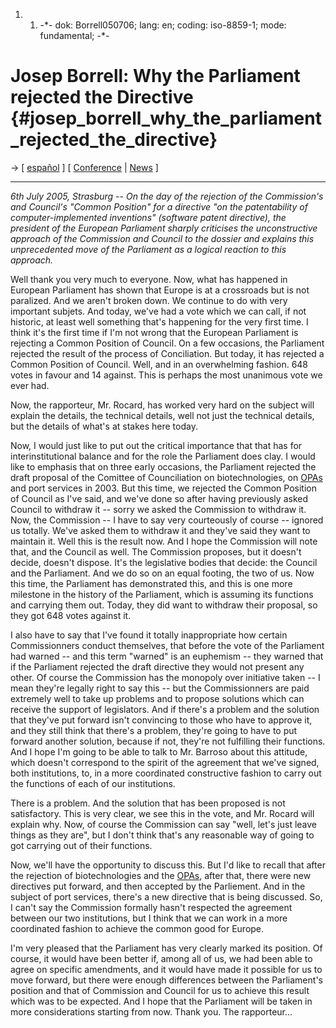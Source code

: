 1.  1.  -\*- dok: Borrell050706; lang: en; coding: iso-8859-1; mode:
        fundamental; -\*-

# Josep Borrell: Why the Parliament rejected the Directive {#josep_borrell_why_the_parliament_rejected_the_directive}

-\> \[ [ español](Borrell050706Es "wikilink") \] \[ [
Conference](PressConf050706En "wikilink") \| [
News](SwpatcninoEn "wikilink") \]

------------------------------------------------------------------------

*6th July 2005, Strasburg \-- On the day of the rejection of the
Commission\'s and Council\'s \"Common Position\" for a directive \"on
the patentability of computer-implemented inventions\" (software patent
directive), the president of the European Parliament sharply criticises
the unconstructive approach of the Commission and Council to the dossier
and explains this unprecedented move of the Parliament as a logical
reaction to this approach.*

Well thank you very much to everyone. Now, what has happened in European
Parliament has shown that Europe is at a crossroads but is not
paralized. And we aren\'t broken down. We continue to do with very
important subjets. And today, we\'ve had a vote which we can call, if
not historic, at least well something that\'s happening for the very
first time. I think it\'s the first time if I\'m not wrong that the
European Parliament is rejecting a Common Position of Council. On a few
occasions, the Parliament rejected the result of the process of
Conciliation. But today, it has rejected a Common Position of Council.
Well, and in an overwhelming fashion. 648 votes in favour and 14
against. This is perhaps the most unanimous vote we ever had.

Now, the rapporteur, Mr. Rocard, has worked very hard on the subject
will explain the details, the technical details, well not just the
technical details, but the details of what\'s at stakes here today.

Now, I would just like to put out the critical importance that that has
for interinstitutional balance and for the role the Parliament does
clay. I would like to emphasis that on three early occasions, the
Parliament rejected the draft proposal of the Comittee of Counciliation
on biotechnologies, on [OPAs](OPAs "wikilink") and port services in
2003. But this time, we rejected the Common Position of Council as I\'ve
said, and we\'ve done so after having previously asked Council to
withdraw it \-- sorry we asked the Commission to withdraw it. Now, the
Commission \-- I have to say very courteously of course \-- ignored us
totally. We\'ve asked them to withdraw it and they\'ve said they want to
maintain it. Well this is the result now. And I hope the Commission will
note that, and the Council as well. The Commission proposes, but it
doesn\'t decide, doesn\'t dispose. It\'s the legislative bodies that
decide: the Council and the Parliament. And we do so on an equal
footing, the two of us. Now this time, the Parliament has demonstrated
this, and this is one more milestone in the history of the Parliament,
which is assuming its functions and carrying them out. Today, they did
want to withdraw their proposal, so they got 648 votes against it.

I also have to say that I\'ve found it totally inappropriate how certain
Commissionners conduct themselves, that before the vote of the
Parliament had warned \-- and this term \"warned\" is an euphemism \--
they warned that if the Parliament rejected the draft directive they
would not present any other. Of course the Commission has the monopoly
over initiative taken \-- I mean they\'re legally right to say this \--
but the Commissionners are paid extremely well to take up problems and
to propose solutions which can receive the support of legislators. And
if there\'s a problem and the solution that they\'ve put forward isn\'t
convincing to those who have to approve it, and they still think that
there\'s a problem, they\'re going to have to put forward another
solution, because if not, they\'re not fulfilling their functions. And I
hope I\'m going to be able to talk to Mr. Barroso about this attitude,
which doesn\'t correspond to the spirit of the agreement that we\'ve
signed, both institutions, to, in a more coordinated constructive
fashion to carry out the functions of each of our institutions.

There is a problem. And the solution that has been proposed is not
satisfactory. This is very clear, we see this in the vote, and Mr.
Rocard will explain why. Now, of course the Commission can say \"well,
let\'s just leave things as they are\", but I don\'t think that\'s any
reasonable way of going to got carrying out of their functions.

Now, we\'ll have the opportunity to discuss this. But I\'d like to
recall that after the rejection of biotechnologies and the
[OPAs](OPAs "wikilink"), after that, there were new directives put
forward, and then accepted by the Parliement. And in the subject of port
services, there\'s a new directive that is being discussed. So, I can\'t
say the Commission formally hasn\'t respected the agreement between our
two institutions, but I think that we can work in a more coordinated
fashion to achieve the common good for Europe.

I\'m very pleased that the Parliament has very clearly marked its
position. Of course, it would have been better if, among all of us, we
had been able to agree on specific amendments, and it would have made it
possible for us to move forward, but there were enough differences
between the Parliament\'s position and that of Commission and Council
for us to achieve this result which was to be expected. And I hope that
the Parliament will be taken in more considerations starting from now.
Thank you. The rapporteur\...
